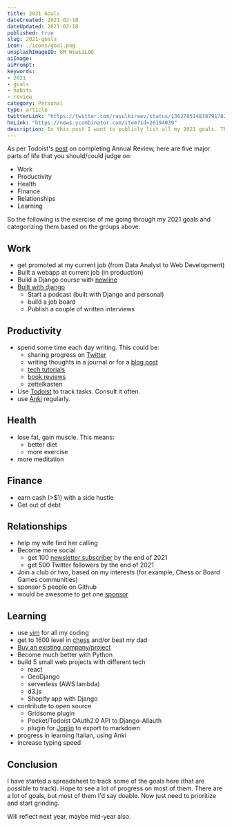 ```yaml
---
title: 2021 Goals
dateCreated: 2021-02-18
dateUpdated: 2021-02-18
published: true
slug: 2021-goals
icon: ./icons/goal.png
unsplashImageID: 6M_Wiwi1LQQ
aiImage:
aiPrompt:
keywords:
- 2021
- goals
- habits
- review
category: Personal
type: article
twitterLink: "https://twitter.com/rasulkireev/status/1362785148387917824"
hnLink: "https://news.ycombinator.com/item?id=26194039"
description: In this post I want to publicly list all my 2021 goals. This will help keep me accountable.
---
```



As per Todoist's [post](https://blog.doist.com/annual-review/) on completing Annual Review, here are five major parts of life that you should/could judge on:

- Work
- Productivity
- Health
- Finance
- Relationships
- Learning

So the following is the exercise of me going through my 2021 goals and categorizing them based on the groups above.

## Work
- get promoted at my current job (from Data Analyst to Web Development)
- Built a webapp at current job (in production)
- Build a Django course with [newline](https://www.newline.co)
- [Built with django](https://builtwithdjango.com)
  - Start a podcast (built with Django and personal)
  - build a job board
  - Publish a couple of written interviews

## Productivity
- spend some time each day writing. This could be:
  - sharing progress on [Twitter](https://twitter.com/rasulkireev)
  - writing thoughts in a journal or for a [blog post](https://rasulkireev.com/articles/)
  - [tech tutorials](https://rasulkireev.com/tutorials/)
  - [book reviews](https://rasulkireev.com/book-notes/)
  - zettelkasten
- Use [Todoist](https://rasulkireev.com/book-notes/) to track tasks. Consult it often.
- use [Anki](https://ankiweb.net/about) regularly.

## Health
- lose fat, gain muscle. This means:
  - better diet
  - more exercise
- more meditation

## Finance
- earn cash (>$1) with a side hustle
- Get out of debt

## Relationships
- help my wife find her calling
- Become more social
  - get 100 [newsletter subscriber](https://buttondown.email/rasulkireev/) by the end of 2021
  - get 500 Twitter followers by the end of 2021
- Join a club or two, based on my interests (for example, Chess or Board Games communities)
- sponsor 5 people on Github
- would be awesome to get one [sponsor](https://github.com/sponsors)

## Learning
- use [vim](https://www.vim.org) for all my coding
- get to 1600 level in [chess](https://www.chess.com/member/rasulkireev) and/or beat my dad
- [Buy an existing company/project](https://www.microacquisitions.com/)
- Become much better with Python
- build 5 small web projects with different tech
  - react
  - GeoDjango
  - serverless (AWS lambda)
  - d3.js
  - Shopify app with Django
- contribute to open source
  - Gridsome plugin
  - Pocket/Todoist OAuth2.0 API to Django-Allauth
  - plugin for [Joplin](https://joplinapp.org) to export to markdown
- progress in learning Italian, using Anki
- increase typing speed

## Conclusion

I have started a spreadsheet to track some of the goals here (that are possible to track). Hope to see a lot of progress on most of them. There are a lot of goals, but most of them I'd say doable. Now just need to prioritize and start grinding.

Will reflect next year, maybe mid-year also.
